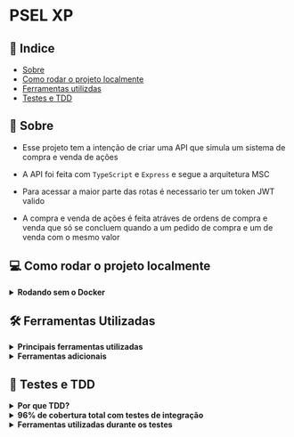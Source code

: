 # PSEL XP

## 📖 Indice

- [Sobre](#sobre)
- [Como rodar o projeto localmente](#rodando-localmente)
- [Ferramentas utilizdas](#ferramentas)
- [Testes e TDD](#testes)

<h2 id="sobre">📌 Sobre</h2>

- Esse projeto tem a intenção de criar uma API que simula um sistema de compra e venda de ações

- A API foi feita com `TypeScript` e `Express` e segue a arquitetura MSC

- Para acessar a maior parte das rotas é necessario ter um token JWT valido

- A compra e venda de ações é feita atráves de ordens de compra e venda que só se concluem quando a um pedido de compra e um de venda com o mesmo valor

<h2 id="rodando-localmente">💻 Como rodar o projeto localmente</h2>
<details>
<summary><strong>Rodando sem o Docker</strong></summary>

- Faça o clone do projeto
```
git clone git@github.com:Guthias/psel-xp.git
```

- Acesse a pasta do projeto
```
cd psel-xp
```

- Instale as dependencias com o npm install
```
npm install
```

- Renomeie o arquivo .env.example para .env e preencha as vairaveis de ambiente
```
DB_USERNAME="nome do seu usuario SQL"
DB_PASSWORD="senha do seu usuario SQL"
DB_DATABASE="nome para o banco local"
DB_HOST="localhost"
DB_PORT="3306"
DB_DIALECT="mysql"
SECRET="codigoSecretoJWT"
```

- Rode o comando npm start
> Tenha certeza que as portas 3000 e 3306 estão disponiveis
> Você precisa ter instalado
<br>

```
npm start
```
</details>

<h2 id="ferramentas">🛠️ Ferramentas Utilizadas</h2>
<details>

<summary><strong>Principais ferramentas utilizadas</strong></summary>

- **TypeSript:** Decidi utilizar o Typescript que devido a sua tipagem forte é mais fácil identificar erros durante o desenvolvimento o'que aumenta a produtividade na hora de desenvolver

- **ESlint:** Para garantir um código limpo, utilizei o ESlint com as regras do AIrbnb para Node.js em typescript
 
- **MySql:** Decidi utilizar o MySQL por ser um banco de dados relacional que tenho mais familiaridade 

- **Sequelize:** Decidi usar o Sequelize como ferramenta de ORM para criar/popular e buscar tabelas no banco sem precisar escrever as queries SQL manualmente

- **Express:** Utilizei o Express já que ele possui um sistema de rotas completo e torna bem rapido e simples a criação de uma API Rest

</details>

<details>
<summary><strong>Ferramentas adicionais</strong></summary>

-  **Json Web Token:** Para poder gerar um código temporario de acesso utilizei o JWT

-  **BCrypt:** Como senhas são um dado sensivel utilizei o BCrypt para criptografar as senhas antes de salva-las no banco de dados

-  **Joi:** Para poder fazer validações no formato das requisições utilizei o Joi já que ele é simples e eficiente

-  **express-async-errors:** Para tratar os erros gerados durante a execução utilizei o express-async-errors para poder criar um middleware de erro

-  **http-status-code:** Para tornar mais compreensivel o significado dos codigos de status, durante o desenvolvimento, utilizei o http-status-code

</details>

<h2 id="testes">🧪 Testes e TDD</h2>

<details>
<summary><strong>Por que TDD?</strong></summary>
Inicialmente o meu objetivo era implementar todo o código e posteriormente, escrever os testes mas quando comecei a impementar o sistema de trocas, começou ocorrer diversos <i>bugs</i> e apenas com o Insomnia e verificando o banco no Workbench, estava sendo muito contra-produtivo identificar os problemas

<br>
<br>

Nesse momento decidi começar a utilizar a metodologia TDD (Test Development Driven) para poder encontrar e corrigir os erros durante o desenvolvimento com menos dificuldade além de poder garantir que aplicação esta funcionando como o esperado
</details>

<details>

<summary><strong>96% de cobertura total com testes de integração</strong></summary>

Devido a falta de tempo e por não saber como fazer testes unitarios com o Sequelize resolvi fazer testes de integração

Durante a execução dos testes é criado um novo banco de dados, que é utilizado exclusivamente na execução dos testes
</details>
  
<details>
<summary><strong>Ferramentas utilizadas durante os testes</strong></summary>

-  **Jest:** O jest foi escolhido como ferramenta principal para rodar os testes. decidi usar o Jest devido a sua documentação clara e por ter mais familiaridade do que com o Mocha / Chai e Sinon

-  **SuperTest:** Em conjunto com o Jest utilizei o super test, por ser uma excelente ferramenta para testar servidores HTTP    

-  **Shell js:** Por estar utilizando Sequelize para interagir com o banco de dados, durante os testes eu eventualmente precisava reiniciar o banco, para isso o Shell JS para rodar os comandos do sequelize-cli

-  **Cross-env:** Durante a configuração do Sequelize para testes surgiu a necessidade de definir uma nova variavel de ambiente, antes de executar os testes, para isso usei o Cross-env já que ele é compativel com Windows / Mac e Linux
</details>
